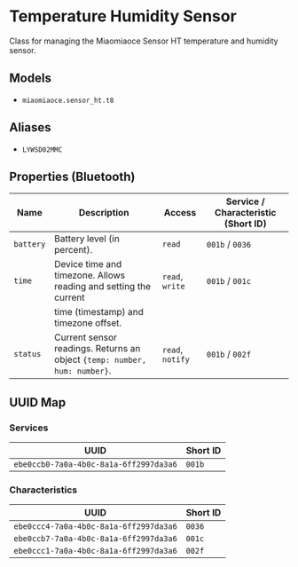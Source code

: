 # Temperature Humidity Sensor

Class for managing the Miaomiaoce Sensor HT temperature and humidity sensor.

## Models

- `miaomiaoce.sensor_ht.t8`

## Aliases

- `LYWSD02MMC`

## Properties (Bluetooth)

| Name     | Description                                                          | Access         | Service / Characteristic (Short ID) |
| -------- | -------------------------------------------------------------------- | -------------- | ----------------------------------- |
| `battery`| Battery level (in percent).                                          | `read`         | `001b` / `0036`                     |
| `time`   | Device time and timezone. Allows reading and setting the current     | `read`, `write`| `001b` / `001c`                     |
|          | time (timestamp) and timezone offset.                                |                |                                     |
| `status` | Current sensor readings. Returns an object `{temp: number, hum: number}`. | `read`, `notify` | `001b` / `002f`                     |

## UUID Map

### Services

| UUID                                   | Short ID |
| -------------------------------------- | -------- |
| `ebe0ccb0-7a0a-4b0c-8a1a-6ff2997da3a6` | `001b`   |

### Characteristics

| UUID                                   | Short ID |
| -------------------------------------- | -------- |
| `ebe0ccc4-7a0a-4b0c-8a1a-6ff2997da3a6` | `0036`   |
| `ebe0ccb7-7a0a-4b0c-8a1a-6ff2997da3a6` | `001c`   |
| `ebe0ccc1-7a0a-4b0c-8a1a-6ff2997da3a6` | `002f`   |
